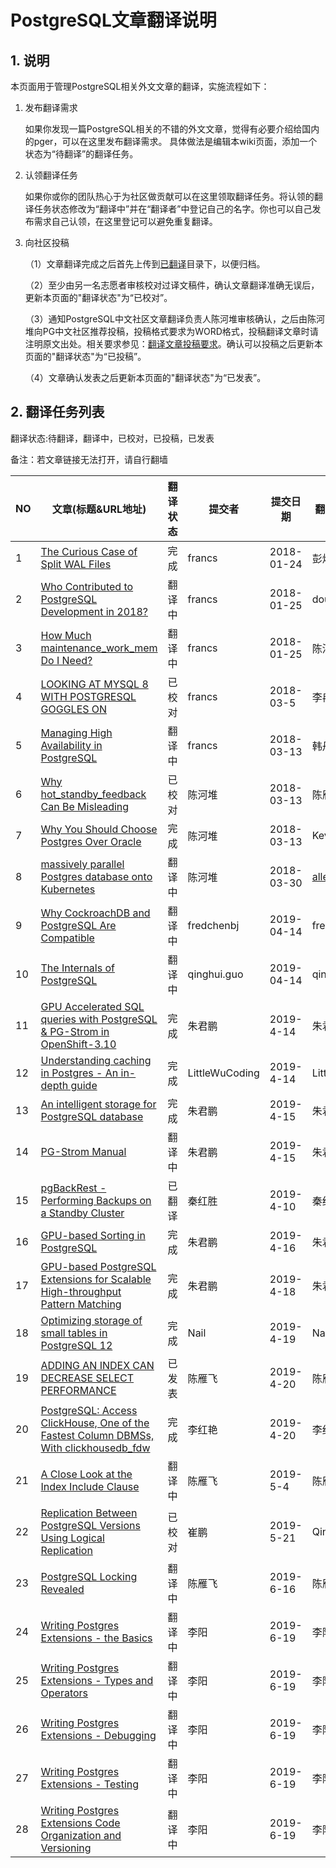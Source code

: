# PostgreSQL文章翻译说明

## 1. 说明
本页面用于管理PostgreSQL相关外文文章的翻译，实施流程如下：

1. 发布翻译需求

    如果你发现一篇PostgreSQL相关的不错的外文文章，觉得有必要介绍给国内的pger，可以在这里发布翻译需求。
    具体做法是编辑本wiki页面，添加一个状态为“待翻译”的翻译任务。

2. 认领翻译任务

    如果你或你的团队热心于为社区做贡献可以在这里领取翻译任务。将认领的翻译任务状态修改为“翻译中”并在“翻译者”中登记自己的名字。你也可以自己发布需求自己认领，在这里登记可以避免重复翻译。 

3. 向社区投稿

    （1）文章翻译完成之后首先上传到[已翻译](https://github.com/postgres-cn/pg_articles/tree/master/%E5%B7%B2%E7%BF%BB%E8%AF%91)目录下，以便归档。

    （2）至少由另一名志愿者审核校对过译文稿件，确认文章翻译准确无误后，更新本页面的"翻译状态"为“已校对”。

    （3）通知PostgreSQL中文社区文章翻译负责人陈河堆审核确认，之后由陈河堆向PG中文社区推荐投稿，投稿格式要求为WORD格式，投稿翻译文章时请注明原文出处。相关要求参见：[翻译文章投稿要求](https://github.com/postgres-cn/pg_articles/wiki/%E7%BF%BB%E8%AF%91%E6%96%87%E7%AB%A0%E6%8A%95%E7%A8%BF%E8%A6%81%E6%B1%82)。确认可以投稿之后更新本页面的"翻译状态"为“已投稿”。

    （4）文章确认发表之后更新本页面的"翻译状态"为“已发表”。

## 2. 翻译任务列表

翻译状态:待翻译，翻译中，已校对，已投稿，已发表

备注：若文章链接无法打开，请自行翻墙

|NO|文章(标题&URL地址)|翻译状态|提交者|提交日期|翻译者+校对者|翻译日期|是否已投稿？|
|---|----------------|------|-------|-----------------|-------|---------|---|
|1|[The Curious Case of Split WAL Files](http://richyen.com/replication/postgres/2019/01/22/split_wal_files.html)|完成|francs|2018-01-24|彭煜玮|2018-01-28|已投稿|
|2|[Who Contributed to PostgreSQL Development in 2018?](https://rhaas.blogspot.com/2019/01/who-contributed-to-postgresql.html)|翻译中|francs|2018-01-25|doudou586|2019-03-05|No|
|3|[How Much maintenance_work_mem Do I Need?](https://rhaas.blogspot.com/2019/01/how-much-maintenanceworkmem-do-i-need.html)|翻译中|francs|2018-01-25|陈河堆|2018-02-20|已投稿|
|4|[LOOKING AT MYSQL 8 WITH POSTGRESQL GOGGLES ON](https://www.cybertec-postgresql.com/en/looking-at-mysql-8-with-postgresql-goggles-on/)|已校对|francs|2018-03-5|李冉+陈雁飞|2019-5-15|否|
|5|[Managing High Availability in PostgreSQL](https://scalegrid.io/blog/managing-high-availability-in-postgresql-part-2/)|翻译中|francs|2018-03-13|韩丹|||
|6|[Why hot_standby_feedback Can Be Misleading](https://www.enterprisedb.com/blog/why-hotstandbyfeedback-can-be-misleading)|已校对|陈河堆|2018-03-13|陈雁飞+李冉|2019-4-20|NO|
|7|[Why You Should Choose Postgres Over Oracle](https://www.enterprisedb.com/blog/why-you-should-choose-postgres-over-oracle)|完成|陈河堆|2018-03-13|KevinZhan|2019-4-17|已投稿|
|8|[massively parallel Postgres database onto Kubernetes](http://engineering.pivotal.io/post/how_we_moved_a_massively_parallel_postgres_database_onto_kubernetes)|翻译中|陈河堆|2018-03-30|[allen7lee](https://github.com/allen7lee)|2019-4-25|已投稿|
|9|[Why CockroachDB and PostgreSQL Are Compatible](https://www.cockroachlabs.com/blog/why-postgres/)|翻译中|fredchenbj|2019-04-14|fredchenbj|2019-4-14|No|
| 10| [The Internals of PostgreSQL](http://www.interdb.jp/pg/index.html "The Internals of PostgreSQL") |翻译中 | qinghui.guo     | 2019-04-14 | qinghui.guo | 无| 否|
|11|[GPU Accelerated SQL queries with PostgreSQL & PG-Strom in OpenShift-3.10](https://blog.openshift.com/gpu-accelerated-sql-queries-with-postgresql-pg-strom-in-openshift-3-10/ "GPU Accelerated SQL queries with PostgreSQL & PG-Strom in OpenShift-3.10")|完成|朱君鹏|2019-4-14|朱君鹏|2019-4-15|已投稿|
|12|[Understanding caching in Postgres - An in-depth guide](https://madusudanan.com/blog/understanding-postgres-caching-in-depth/)|完成|LittleWuCoding|2019-4-14|LittleWuCoding|2019-4-29|已投稿|
|13|[An intelligent storage for PostgreSQL database](http://heterodb.com/blobs/P7130_KAIGAI_SSD2GPU_FIXTYPO.pdf)|完成|朱君鹏|2019-4-15|朱君鹏|2019-4-15|已校对|
|14|[PG-Strom Manual](https://heterodb.github.io/pg-strom/)|翻译中|朱君鹏|2019-4-15|朱君鹏|无|否|
|15|[pgBackRest - Performing Backups on a Standby Cluster](https://info.crunchydata.com/blog/pgbackrest-performing-backups-on-a-standby-cluster)|已翻译|秦红胜|2019-4-10|秦红胜|2018-04-15|已投稿|
|16|[GPU-based Sorting in PostgreSQL](https://pdfs.semanticscholar.org/869f/beb4db447174d4c6a475e942a2607465a410.pdf)|完成|朱君鹏|2019-4-16|朱君鹏|2018-4-16|已发表|
|17|[GPU-based PostgreSQL Extensions for Scalable High-throughput Pattern Matching](https://ieeexplore.ieee.org/stamp/stamp.jsp?tp=&arnumber=6977041)|完成|朱君鹏|2019-4-18|朱君鹏|2018-4-18|已发表|
|18|[Optimizing storage of small tables in PostgreSQL 12](https://www.2ndquadrant.com/en/blog/optimizing-storage-small-tables-postgresql-12/)|完成|Nail|2019-4-19|Nail|2019-4-23|否|
|19|[ADDING AN INDEX CAN DECREASE SELECT PERFORMANCE](https://www.cybertec-postgresql.com/en/index-decreases-select-performance/)|已发表|陈雁飞|2019-4-20|陈雁飞+李冉|无|已投稿|
|20|[PostgreSQL: Access ClickHouse, One of the Fastest Column DBMSs, With clickhousedb_fdw](https://www.percona.com/blog/2019/03/29/postgresql-access-clickhouse-one-of-the-fastest-column-dbmss-with-clickhousedb_fdw/)|完成|李红艳|2019-4-20|李红艳+吴伟略|2019-5-17|否|
|21|[A Close Look at the Index Include Clause](https://use-the-index-luke.com/blog/2019-04/include-columns-in-btree-indexes)|翻译中|陈雁飞|2019-5-4|陈雁飞+李冉|2019-6-16|已校对|
|22|[Replication Between PostgreSQL Versions Using Logical Replication](https://www.percona.com/blog/2019/04/04/replication-between-postgresql-versions-using-logical-replication/)|已校对|崔鹏|2019-5-21|Qinghui.guo|2019-5-09|否|
|23|[PostgreSQL Locking Revealed](https://www.linkedin.com/pulse/postgresql-locking-revealed-petar-partlov)|翻译中|陈雁飞|2019-6-16|陈雁飞|NO|否|
|24|[Writing Postgres Extensions - the Basics](http://big-elephants.com/2015-10/writing-postgres-extensions-part-i/)|翻译中|李阳|2019-6-19|李阳|NO|否|
|25|[Writing Postgres Extensions - Types and Operators](http://big-elephants.com/2015-10/writing-postgres-extensions-part-ii/)|翻译中|李阳|2019-6-19|李阳|NO|否|
|26|[Writing Postgres Extensions - Debugging](http://big-elephants.com/2015-10/writing-postgres-extensions-part-iii/)|翻译中|李阳|2019-6-19|李阳|NO|否|
|27|[Writing Postgres Extensions - Testing](http://big-elephants.com/2015-10/writing-postgres-extensions-part-iv/)|翻译中|李阳|2019-6-19|李阳|NO|否|
|28|[Writing Postgres Extensions Code Organization and Versioning](http://big-elephants.com/2015-10/writing-postgres-extensions-part-v/)|翻译中|李阳|2019-6-19|李阳|NO|否|

